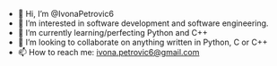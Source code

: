 - 👋 Hi, I’m @IvonaPetrovic6
- 👀 I’m interested in software development and software engineering.
- 🌱 I’m currently learning/perfecting Python and C++
- 💞️ I’m looking to collaborate on anything written in Python, C or C++
- 📫 How to reach me: ivona.petrovic6@gmail.com

<!---
IvonaPetrovic6/IvonaPetrovic6 is a ✨ special ✨ repository because its `README.md` (this file) appears on your GitHub profile.
You can click the Preview link to take a look at your changes.
--->
